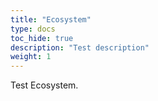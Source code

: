 ```yaml
---
title: "Ecosystem"
type: docs
toc_hide: true
description: "Test description"
weight: 1
---
```


Test Ecosystem.
